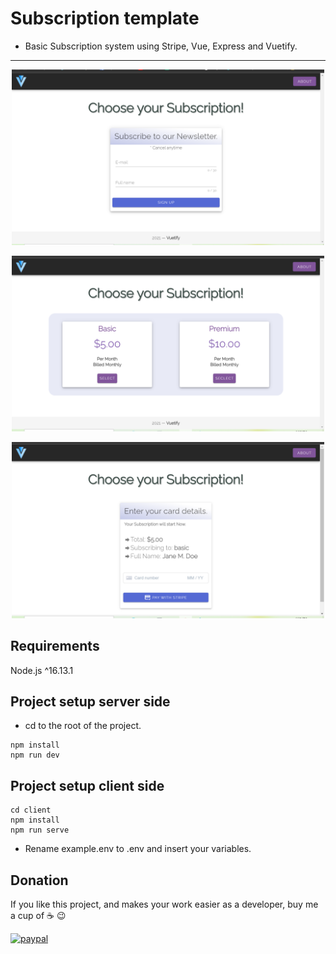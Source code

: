 # Subscription template

- Basic Subscription system using Stripe, Vue, Express and Vuetify.

---
<p align="center">
  <img src="screenshots\subs(5).png" width="500" alt="screenshot">
</p>
<p align="center">
  <img src="screenshots\subs(6).png" width="500" alt="screenshot">
</p>
<p align="center">
  <img src="screenshots\subs(7).png" width="500" alt="screenshot">
</p>

## Requirements

Node.js ^16.13.1

## Project setup server side

- cd to the root of the project.

```
npm install
npm run dev
```

## Project setup client side
```
cd client
npm install
npm run serve
```
- Rename example.env to .env and insert your variables.

## Donation
If you like this project, and makes your work easier as a developer, buy me a cup of :coffee: :wink:

[![paypal](https://www.paypalobjects.com/en_US/i/btn/btn_donateCC_LG.gif)](https://www.paypal.com/donate?business=263QJ8D5YHR8E&no_recurring=0&item_name=I+believe+in+open+source%2C+but+a+little+donation+will+be+appreciated.+Thanks%21&currency_code=USD)
